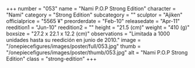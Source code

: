 +++
number = "053"
name = "Nami P.O.P Strong Edition"
character = "Nami"
category = "Strong Edition"
subcategory = ""
sculptor = "Ajiken"
officialprice = "5565 ¥"
preorderdate = "Feb-10"
releasedate = "Apr-11"
reedition1 = "Jun-10"
reedition2 = ""
height = "21.5 (cm)"
weight = "410 (g)"
boxsize = "27.2 x 22.1 x 12.2 (cm)"
observations = "Limitada a 1000 unidades hasta su reedición en junio de 2010."
image = "/onepiecefigures/images/poster/full/053.jpg"
thumb = "/onepiecefigures/images/poster/thumb/053.jpg"
alt = "Nami P.O.P Strong Edition"
class = "strong-edition"
+++
